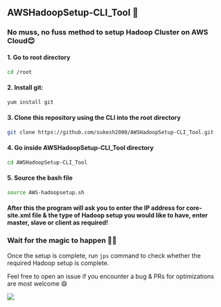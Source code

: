 ## AWSHadoopSetup-CLI_Tool :raised_hands:

### No muss, no fuss method to setup Hadoop Cluster on AWS Cloud:blush:

#### 1. Go to root directory
```bash
cd /root
```
#### 2. Install git:
```bash 
yum install git
```
#### 3. Clone this repository using the CLI into the root directory
```bash
git clone https://github.com/sukesh2000/AWSHadoopSetup-CLI_Tool.git
```
#### 4. Go inside AWSHadoopSetup-CLI_Tool directory
```bash
cd AWSHadoopSetup-CLI_Tool
```

#### 5. Source the bash file
```bash
source AWS-hadoopsetup.sh
```
#### After this the program will ask you to enter the IP address for core-site.xml file & the type of Hadoop setup you would like to have, enter master, slave or client as required! 
### Wait for the magic to happen :tophat::crystal_ball:

Once the setup is complete, run ```jps``` command to check whether the required Hadoop setup is complete.

Feel free to open an issue if you encounter a bug & PRs for optimizations are most welcome :smile:

![](https://visitor-badge.glitch.me/badge?page_id=sukesh2000.AWSHadoopSetup-CLI_Tool)